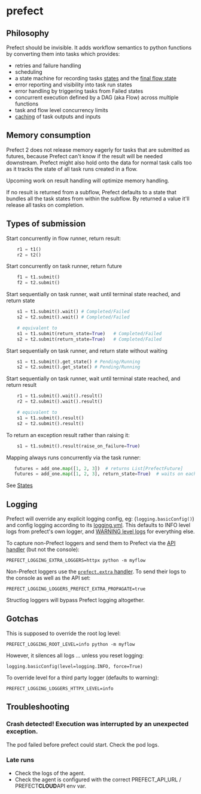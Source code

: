 # prefect

## Philosophy

Prefect should be invisible. It adds workflow semantics to python functions by converting them into tasks which provides:

- retries and failure handling
- scheduling
- a state machine for recording tasks [states](https://docs.prefect.io/concepts/states/) and the [final flow state](https://docs.prefect.io/concepts/states/#final-state-determination)
- error reporting and visibility into task run states
- error handling by triggering tasks from Failed states
- concurrent execution defined by a DAG (aka Flow) across multiple functions
- task and flow level concurrency limits
- [caching](https://docs.prefect.io/core/concepts/persistence.html#input-caching) of task outputs and inputs

## Memory consumption

Prefect 2 does not release memory eagerly for tasks that are submitted as futures, because Prefect can't know if the result will be needed downstream. Prefect might also hold onto the data for normal task calls too as it tracks the state of all task runs created in a flow.

Upcoming work on result handling will optimize memory handling.

If no result is returned from a subflow, Prefect defaults to a state that bundles all the task states from within the subflow. By returned a value it'll release all tasks on completion.

## Types of submission

Start concurrently in flow runner, return result:

```python
    r1 = t1()
    r2 = t2()
```

Start concurrently on task runner, return future

```python
    f1 = t1.submit()
    f2 = t2.submit()
```

Start sequentially on task runner, wait until terminal state reached, and return state

```python
    s1 = t1.submit().wait() # Completed/Failed
    s2 = t2.submit().wait() # Completed/Failed

    # equivalent to
    s1 = t1.submit(return_state=True)   # Completed/Failed
    s2 = t2.submit(return_state=True)   # Completed/Failed
```

Start sequentially on task runner, and return state without waiting

```python
    s1 = t1.submit().get_state() # Pending/Running
    s2 = t2.submit().get_state() # Pending/Running
```

Start sequentially on task runner, wait until terminal state reached, and return result

```python
    r1 = t1.submit().wait().result()
    r2 = t2.submit().wait().result()

    # equivalent to
    s1 = t1.submit().result()
    s2 = t2.submit().result()
```

To return an exception result rather than raising it:

```python
    s1 = t1.submit().result(raise_on_failure=True)
```

Mapping always runs concurrently via the task runner:

```python
   futures = add_one.map([1, 2, 3])  # returns List[PrefectFuture]
   futures = add_one.map([1, 2, 3], return_state=True)  # waits on each future to reach a terminal state and returns List[State]
```

See [States](https://docs.prefect.io/concepts/states/)

## Logging

Prefect will override any explicit logging config, eg: (`logging.basicConfig()`) and config logging according to its [logging.yml](https://github.com/PrefectHQ/prefect/blob/c4b74cfd3b3b693fc228261abee00a8b3bef6f43/src/prefect/logging/logging.yml). This defaults to INFO level logs from prefect's own logger, and [WARNING level logs](https://github.com/PrefectHQ/prefect/blob/c4b74cfd3b3b693fc228261abee00a8b3bef6f43/src/prefect/logging/logging.yml#L123) for everything else.

To capture non-Prefect loggers and send them to Prefect via the [API handler](https://github.com/PrefectHQ/prefect/blob/c4b74cfd3b3b693fc228261abee00a8b3bef6f43/src/prefect/logging/logging.yml#L82) (but not the console):

```
PREFECT_LOGGING_EXTRA_LOGGERS=httpx python -m myflow
```

Non-Prefect loggers use the [`prefect.extra` handler](https://github.com/PrefectHQ/prefect/blob/c4b74cfd3b3b693fc228261abee00a8b3bef6f43/src/prefect/logging/configuration.py#L94). To send their logs to the console as well as the API set:

```
PREFECT_LOGGING_LOGGERS_PREFECT_EXTRA_PROPAGATE=true
```

Structlog loggers will bypass Prefect logging altogether.

## Gotchas

This is supposed to override the root log level:

```
PREFECT_LOGGING_ROOT_LEVEL=info python -m myflow
```

However, it silences all logs ... unless you reset logging:

```
logging.basicConfig(level=logging.INFO, force=True)
```





To override level for a third party logger (defaults to warning):

```
PREFECT_LOGGING_LOGGERS_HTTPX_LEVEL=info
```

## Troubleshooting

### Crash detected! Execution was interrupted by an unexpected exception.

The pod failed before prefect could start. Check the pod logs.

### Late runs

- Check the logs of the agent.
- Check the agent is configured with the correct PREFECT_API_URL / PREFECT**CLOUD**API env var.

```

```
